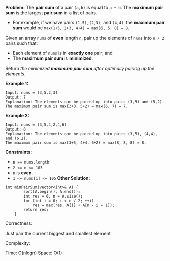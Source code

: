 **Problem:**
The **pair sum** of a pair `(a,b)` is equal to `a + b`. The **maximum pair sum** is the largest **pair sum** in a list of pairs.

- For example, if we have pairs `(1,5)`, `(2,3)`, and `(4,4)`, the **maximum pair sum** would be `max(1+5, 2+3, 4+4) = max(6, 5, 8) = 8`.

Given an array `nums` of **even** length `n`, pair up the elements of `nums` into `n / 2` pairs such that:

- Each element of `nums` is in **exactly one** pair, and
- The **maximum pair sum** is **minimized**.

Return *the minimized **maximum pair sum** after optimally pairing up the elements*.

 

**Example 1:**

```
Input: nums = [3,5,2,3]
Output: 7
Explanation: The elements can be paired up into pairs (3,3) and (5,2).
The maximum pair sum is max(3+3, 5+2) = max(6, 7) = 7.
```

**Example 2:**

```
Input: nums = [3,5,4,2,4,6]
Output: 8
Explanation: The elements can be paired up into pairs (3,5), (4,4), and (6,2).
The maximum pair sum is max(3+5, 4+4, 6+2) = max(8, 8, 8) = 8.
```

 

**Constraints:**

- `n == nums.length`
- `2 <= n <= 105`
- `n` is **even**.
- `1 <= nums[i] <= 105`
**Other Solution:**
```
int minPairSum(vector<int>& A) {
        sort(A.begin(), A.end());
        int res = 0, n = A.size();
        for (int i = 0; i < n / 2; ++i)
            res = max(res, A[i] + A[n - i - 1]);
        return res;
    }
```
Correctness:

Just pair the current biggest and smallest element

Complexity:

Time: O(nlogn)
Space: O(1)